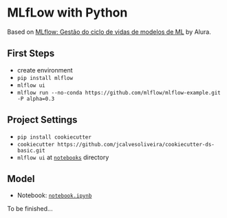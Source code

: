 # MLfLow with Python

Based on [MLflow: Gestão do ciclo de vidas de modelos de ML](https://cursos.alura.com.br/course/mlflow-gestao-ciclo-vidas-modelos-ml) by Alura.

## First Steps
- create environment
- `pip install mlflow`
- `mlflow ui`
- `mlflow run --no-conda https://github.com/mlflow/mlflow-example.git -P alpha=0.3`

## Project Settings
- `pip install cookiecutter`
- `cookiecutter https://github.com/jcalvesoliveira/cookiecutter-ds-basic.git`
- `mlflow ui` at [`notebooks`](https://github.com/diascarolina/curso-mlflow/curso-mlflow/notebooks/) directory

## Model
- Notebook: [`notebook.ipynb`](https://github.com/diascarolina/curso-mlflow/curso-mlflow/notebooks/model_training.ipynb)

To be finished...
